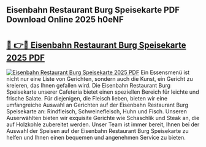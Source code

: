 ## Eisenbahn Restaurant Burg Speisekarte PDF Download Online 2025 h0eNF

# <h2><a href="http://gca5u7.nevu.top/?p=Eisenbahn+Restaurant+Burg+Speisekarte">🔗 👉🔴 Eisenbahn Restaurant Burg Speisekarte 2025 PDF</a></h2>

[![Eisenbahn Restaurant Burg Speisekarte 2025 PDF](https://i.imgur.com/dBaPXMq.png)](http://gca5u7.nevu.top/?p=Eisenbahn+Restaurant+Burg+Speisekarte)
Ein Essensmenü ist nicht nur eine Liste von Gerichten, sondern auch die Kunst, ein Gericht zu kreieren, das Ihnen gefallen wird. Die Eisenbahn Restaurant Burg Speisekarte unserer Cafeteria bietet einen speziellen Bereich für leichte und frische Salate. Für diejenigen, die Fleisch lieben, bieten wir eine umfangreiche Auswahl an Gerichten auf der Eisenbahn Restaurant Burg Speisekarte an: Rindfleisch, Schweinefleisch, Huhn und Fisch. Unseren Auserwählten bieten wir exquisite Gerichte wie Schaschlik und Steak an, die auf Holzkohle zubereitet werden. Unser Team ist immer bereit, Ihnen bei der Auswahl der Speisen auf der Eisenbahn Restaurant Burg Speisekarte zu helfen und Ihnen einen bequemen und angenehmen Service zu bieten.
